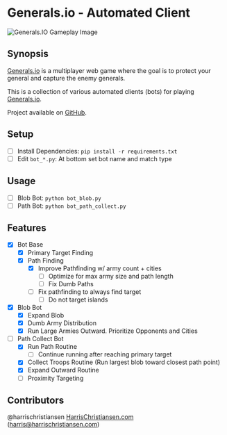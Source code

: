 # Generals.io - Automated Client

![Generals.IO Gameplay Image](http://files.harrischristiansen.com/0r0y0C1t2r26/generals.png "Generals.IO Gameplay Image")

## Synopsis

[Generals.io](http://generals.io) is a multiplayer web game where the goal is to protect your general and capture the enemy generals.  

This is a collection of various automated clients (bots) for playing [Generals.io](http://generals.io).  

Project available on [GitHub](https://github.com/harrischristiansen/generals-bot).  

## Setup

- [ ] Install Dependencies: `pip install -r requirements.txt`
- [ ] Edit `bot_*.py`: At bottom set bot name and match type

## Usage

- [ ] Blob Bot: `python bot_blob.py`
- [ ] Path Bot: `python bot_path_collect.py`

## Features

- [X] Bot Base
	- [X] Primary Target Finding
	- [X] Path Finding
		- [X] Improve Pathfinding w/ army count + cities
			- [ ] Optimize for max army size and path length
			- [ ] Fix Dumb Paths
		- [ ] Fix pathfinding to always find target
			- [ ] Do not target islands
- [X] Blob Bot
	- [X] Expand Blob
	- [X] Dumb Army Distribution
	- [X] Run Large Armies Outward. Prioritize Opponents and Cities
- [ ] Path Collect Bot
	- [X] Run Path Routine
		- [ ] Continue running after reaching primary target
	- [X] Collect Troops Routine (Run largest blob toward closest path point)
	- [X] Expand Outward Routine
	- [ ] Proximity Targeting

## Contributors

@harrischristiansen [HarrisChristiansen.com](http://www.harrischristiansen.com) (harris@harrischristiansen.com)  
